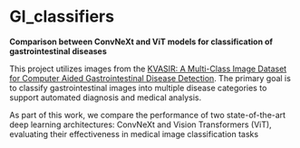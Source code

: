 # GI_classifiers
**Comparison between ConvNeXt and ViT models for classification of gastrointestinal diseases**

This project utilizes images from the [KVASIR: A Multi-Class Image Dataset for Computer Aided Gastrointestinal Disease Detection](https://datasets.simula.no/kvasir/#download). The primary goal is to classify gastrointestinal images into multiple disease categories to support automated diagnosis and medical analysis.

As part of this work, we compare the performance of two state-of-the-art deep learning architectures: ConvNeXt and Vision Transformers (ViT), evaluating their effectiveness in medical image classification tasks